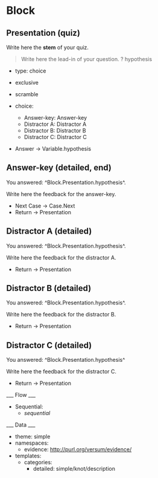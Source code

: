 Block
=====

## Presentation (quiz)

Write here the **stem** of your quiz.

> Write here the lead-in of your question.
? hypothesis
  * type: choice
  * exclusive
  * scramble
  * choice:
    * Answer-key: Answer-key
    * Distractor A: Distractor A
    * Distractor B: Distractor B
    * Distractor C: Distractor C

* Answer -> Variable.hypothesis

## Answer-key (detailed, end)

You answered: ^Block.Presentation.hypothesis^.

Write here the feedback for the answer-key.

* Next Case -> Case.Next
* Return -> Presentation

## Distractor A (detailed)

You answered: ^Block.Presentation.hypothesis^.

Write here the feedback for the distractor A.

* Return -> Presentation

## Distractor B (detailed)

You answered: ^Block.Presentation.hypothesis^.

Write here the feedback for the distractor B.

* Return -> Presentation

## Distractor C (detailed)

You answered: ^Block.Presentation.hypothesis^

Write here the feedback for the distractor C.

* Return -> Presentation

___ Flow ___

* Sequential:
  * _sequential_

___ Data ___

* theme: simple
* namespaces:
  * evidence: http://purl.org/versum/evidence/
* templates:
  * categories:
    * detailed: simple/knot/description